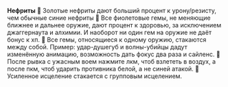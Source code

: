 **Нефриты**
:small_orange_diamond: Золотые нефриты дают больший процент к урону/резисту, чем обычные синие нефриты
:small_orange_diamond: Все фиолетовые гемы, не меняющие ближнее и дальнее оружие, дают процент к здоровью, за исключением джаггернаута и алхимии. И наоборот ни один гем на оружие не даёт бонус к хп.
:small_orange_diamond: Все гемы, относящиеся к одному оружию, стакаются между собой. Пример: удар-душегуб и волны-убийцы дадут изменённую анимацию, возможность дать фокус два раза и сайленс.
:small_orange_diamond: После рывка с ужасным воем нажмите лкм, чтоб взлететь в воздух, а после пкм, чтоб ударить противника белой, а не синей атакой.
:small_orange_diamond: Усиленное исцеление стакается с групповым исцелением.
